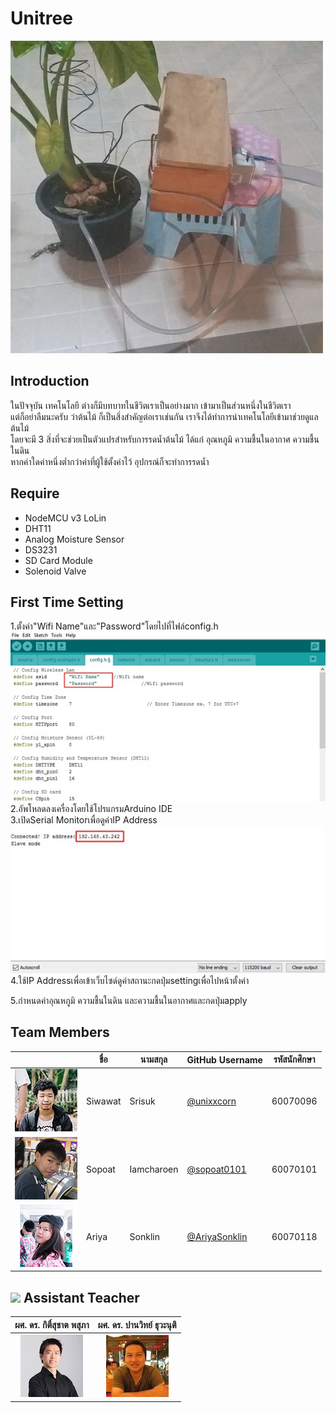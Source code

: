 # Unitree
![](img/preview.jpg)
## Introduction
   ในปัจจุบัน เทคโนโลยี ต่างก็มีบทบาทในชีวิตเราเป็นอย่างมาก เข้ามาเป็นส่วนหนึ่งในชีวิตเรา<br>
   แต่ก็อย่าลืมนะครับ ว่าต้นไม้ ก็เป็นสิ่งสำคัญต่อเราเช่นกัน เราจึงได้ทำการนำเทคโนโลยีเข้ามาช่วยดูแลต้นไม้<br>
   โดยจะมี 3 สิ่งที่จะช่วยเป็นตัวแปรสำหรับการรดน้ำต้นไม้ ได้แก่ อุณหภูมิ ความชื้นในอากาศ ความชื้นในดิน<br>
   หากค่าใดค่าหนึ่งต่ำกว่าค่าที่ผู้ใช้ตั้งค่าไว้ อุปกรณ์ก็จะทำการรดน้ำ
## Require
- NodeMCU v3 LoLin
- DHT11
- Analog Moisture Sensor
- DS3231
- SD Card Module
- Solenoid Valve
## First Time Setting
  1.ตั้งค่า"Wifi Name"และ"Password"โดยไปที่ไฟล์config.h<br>
  ![](img/settingwifi.jpg)<br>
  2.อัพโหลดลงเครื่องโดยใช้โปรแกรมArduino IDE<br>
  3.เปิดSerial Monitorเพื่อดูค่าIP Address<br>
  ![](img/IPaddress.jpg)<br>
  4.ใช้IP Addressเพื่อเข้าเว็บไซด์ดูค่าสถานะกดปุ่มsettingเพื่อไปหน้าตั้งค่า<br>
  
  5.กำหนดค่าอุณหภูมิ ความชื้นในดิน และความชื้นในอากาศและกดปุ่มapply<br>
  
## Team Members
|  |ชื่อ|นามสกุล|GitHub Username|รหัสนักศึกษา|
|:-:|--|------|---------------|---------|
|![](img/siwawat.jpg)|Siwawat|Srisuk|[@unixxcorn](https://github.com/unixxcorn)|60070096|
|![](img/sopoat.jpg)|Sopoat|Iamcharoen|[@sopoat0101](https://github.com/sopoat0101)|60070101|
|![](img/ariya.jpg)|Ariya|Sonklin|[@AriyaSonklin](https://github.com/AriyaSonklin)|60070118|
## ![](img/Supervisor.png) Assistant Teacher
|ผศ. ดร. กิติ์สุชาต พสุภา|ผศ. ดร. ปานวิทย์ ธุวะนุติ|
|:-:|:-:|
|![](img/Aj.%20Oong.png)|![](img/Aj.%20Panwit.png)|
